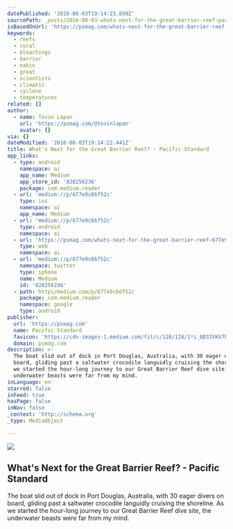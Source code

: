 ```yaml
---
datePublished: '2016-08-03T19:14:22.850Z'
sourcePath: _posts/2016-08-03-whats-next-for-the-great-barrier-reef-pacific-standard.md
isBasedOnUrl: 'https://psmag.com/whats-next-for-the-great-barrier-reef-677e9c66f52c#'
keywords:
  - reefs
  - coral
  - bleachings
  - barrier
  - eakin
  - great
  - scientists
  - climatic
  - cyclone
  - temperatures
related: []
author:
  - name: Tovin Lapan
    url: 'https://psmag.com/@tovinlapan'
    avatar: {}
via: {}
dateModified: '2016-08-03T19:14:22.441Z'
title: What's Next for the Great Barrier Reef? - Pacific Standard
app_links:
  - type: android
    namespace: ai
    app_name: Medium
    app_store_id: '828256236'
    package: com.medium.reader
  - url: 'medium://p/677e9c66f52c'
    type: ios
    namespace: ai
    app_name: Medium
  - url: 'medium://p/677e9c66f52c'
    type: android
    namespace: ai
  - url: 'https://psmag.com/whats-next-for-the-great-barrier-reef-677e9c66f52c'
    type: web
    namespace: ai
  - url: 'medium://p/677e9c66f52c'
    namespace: twitter
    type: iphone
    name: Medium
    id: '828256236'
  - path: https/medium.com/p/677e9c66f52c
    package: com.medium.reader
    namespace: google
    type: android
publisher:
  url: 'https://psmag.com'
  name: Pacific Standard
  favicon: 'https://cdn-images-1.medium.com/fit/c/128/128/1*i_0D3JVKV7EvSiLj4i0k0g.png'
  domain: psmag.com
description: >-
  The boat slid out of dock in Port Douglas, Australia, with 30 eager divers on
  board, gliding past a saltwater crocodile languidly cruising the shoreline. As
  we started the hour-long journey to our Great Barrier Reef dive site, the
  underwater beasts were far from my mind.
inLanguage: en
starred: false
inFeed: true
hasPage: false
inNav: false
_context: 'http://schema.org'
_type: MediaObject

---
```

<article style=""><img src="https://imgflo.herokuapp.com/graph/vahj1ThiexotieMo/3e9072bddf59442e1fdcb12eddf8b653/noop.jpeg?input=https%3A%2F%2Fcdn-images-1.medium.com%2Fmax%2F1200%2F1*iuU18-E3F1K03_W4qZzfpQ.jpeg" /><h1>What's Next for the Great Barrier Reef? - Pacific Standard</h1><p>The boat slid out of dock in Port Douglas, Australia, with 30 eager divers on board, gliding past a saltwater crocodile languidly cruising the shoreline. As we started the hour-long journey to our Great Barrier Reef dive site, the underwater beasts were far from my mind.</p></article>